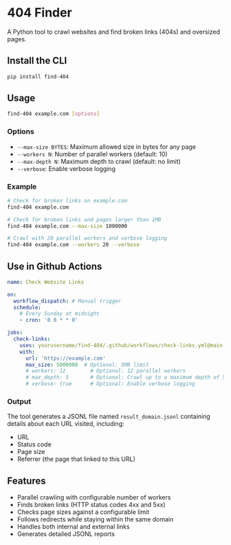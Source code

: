 # 404 Finder

A Python tool to crawl websites and find broken links (404s) and oversized pages.

## Install the CLI

```bash
pip install find-404
```

## Usage

```bash
find-404 example.com [options]
```

### Options

- `--max-size BYTES`: Maximum allowed size in bytes for any page
- `--workers N`: Number of parallel workers (default: 10)
- `--max-depth N`: Maximum depth to crawl (default: no limit)
- `--verbose`: Enable verbose logging

### Example

```bash
# Check for broken links on example.com
find-404 example.com

# Check for broken links and pages larger than 1MB
find-404 example.com --max-size 1000000

# Crawl with 20 parallel workers and verbose logging
find-404 example.com --workers 20 --verbose
```

## Use in Github Actions

```yml
name: Check Website Links

on:
  workflow_dispatch: # Manual trigger
  schedule:
    # Every Sunday at midnight
    - cron: '0 0 * * 0'

jobs:
  check-links:
    uses: yourusername/find-404/.github/workflows/check-links.yml@main
    with:
      url: 'https://example.com'
      max_size: 5000000  # Optional: 5MB limit
      # workers: 12        # Optional: 12 parallel workers
      # max_depth: 5       # Optional: Crawl up to a maximum depth of 5 (only in the original domain, others always have depth 1)
      # verbose: true      # Optional: Enable verbose logging
```

### Output

The tool generates a JSONL file named `result_domain.jsonl` containing details about each URL visited, including:

- URL
- Status code
- Page size
- Referrer (the page that linked to this URL)

## Features

- Parallel crawling with configurable number of workers
- Finds broken links (HTTP status codes 4xx and 5xx)
- Checks page sizes against a configurable limit
- Follows redirects while staying within the same domain
- Handles both internal and external links
- Generates detailed JSONL reports

